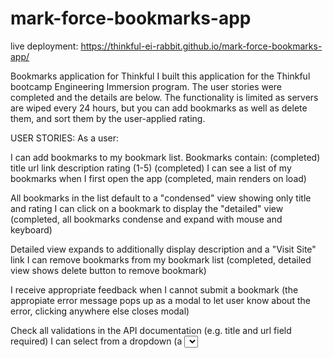 # mark-force-bookmarks-app
live deployment:
https://thinkful-ei-rabbit.github.io/mark-force-bookmarks-app/

Bookmarks application for Thinkful
I built this application for the Thinkful bootcamp Engineering Immersion program.
The user stories were completed and the details are below.
The functionality is limited as servers are wiped every 24 hours, but you can add bookmarks as well as delete them, and sort them by the user-applied rating.


USER STORIES:
As a user:

I can add bookmarks to my bookmark list. Bookmarks contain:
(completed)
title
url link
description
rating (1-5)
(completed)
I can see a list of my bookmarks when I first open the app
(completed, main renders on load)

All bookmarks in the list default to a "condensed" view showing only title and rating
I can click on a bookmark to display the "detailed" view
(completed, all bookmarks condense and expand with mouse and keyboard)

Detailed view expands to additionally display description and a "Visit Site" link
I can remove bookmarks from my bookmark list
(completed, detailed view shows delete button to remove bookmark)

I receive appropriate feedback when I cannot submit a bookmark
(the appropiate error message pops up as a modal to let user know about the error, clicking anywhere else closes modal)

Check all validations in the API documentation (e.g. title and url field required)
I can select from a dropdown (a <select> element) a "minimum rating" to filter the list by all bookmarks rated at or above the chosen selection
(completed, the dropdown menu filters the displayed bookmarks by minimum rating)
